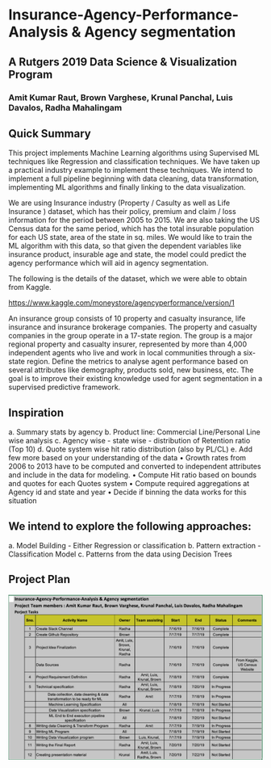 # Insurance-Agency-Performance-Analysis & Agency segmentation

## A Rutgers 2019 Data Science & Visualization Program

### Amit Kumar Raut, Brown Varghese, Krunal Panchal, Luis Davalos, Radha Mahalingam

## Quick Summary

This project implements Machine Learning algorithms using Supervised ML techniques like Regression and classification techniques. We have taken up a practical industry example to implement these techniques.  We intend to implement a full pipeline beginning with data cleaning, data transformation, implementing ML algorithms and finally linking to the data visualization.  

We are using Insurance industry (Property / Casulty as well as Life Insurance ) dataset, which has their policy, premium and claim / loss information for the period between 2005 to 2015.  We are also taking the US Census data for the same period, which has the total insurable population for each US state, area of the state in sq. miles.  We would like to train the ML algorithm with this data, so that given the dependent variables like insurance product, insurable age and state, the model could predict the agency performance which will aid in agency segmentation.

The following is the details of the dataset, which we were able to obtain from Kaggle.

https://www.kaggle.com/moneystore/agencyperformance/version/1


An insurance group consists of 10 property and casualty insurance, life insurance and insurance brokerage companies. The property and casualty companies in the group operate in a 17-state region. The group is a major regional property and casualty insurer, represented by more than 4,000 independent agents who live and work in local communities through a six-state region. Define the metrics to analyse agent performance based on several attributes like demography, products sold, new business, etc. The goal is to improve their existing knowledge used for agent segmentation in a supervised predictive framework.

## Inspiration

a. Summary stats by agency
b. Product line: Commercial Line/Personal Line wise analysis
c. Agency wise - state wise - distribution of Retention ratio (Top 10)
d. Quote system wise hit ratio distribution (also by PL/CL)
e. Add few more based on your understanding of the data
•	Growth rates from 2006 to 2013 have to be computed and converted to independent attributes and include in the data for modeling.
•	Compute Hit ratio based on bounds and quotes for each Quotes system
•	Compute required aggregations at Agency id and state and year
•	Decide if binning the data works for this situation

## We intend to explore the following approaches:

a. Model Building - Either Regression or classification
b. Pattern extraction - Classification Model
c. Patterns from the data using Decision Trees

## Project Plan

![](/images/Project_plan.png)